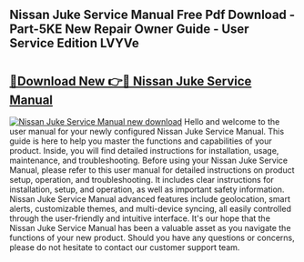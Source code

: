 ## Nissan Juke Service Manual Free Pdf Download - Part-5KE New Repair Owner Guide - User Service Edition LVYVe

# <h2><a href="http://cf24631.oget.top/?id=Nissan+Juke+Service+Manual">🔗Download New 👉🔴 Nissan Juke Service Manual</a></h2>

[![Nissan Juke Service Manual new download](https://i.imgur.com/5g1atiW.png)](http://cf24631.oget.top/?id=Nissan+Juke+Service+Manual)
Hello and welcome to the user manual for your newly configured Nissan Juke Service Manual. This guide is here to help you master the functions and capabilities of your product. Inside, you will find detailed instructions for installation, usage, maintenance, and troubleshooting. Before using your Nissan Juke Service Manual, please refer to this user manual for detailed instructions on product setup, operation, and troubleshooting. It includes clear instructions for installation, setup, and operation, as well as important safety information. Nissan Juke Service Manual advanced features include geolocation, smart alerts, customizable themes, and multi-device syncing, all easily controlled through the user-friendly and intuitive interface. It's our hope that the Nissan Juke Service Manual has been a valuable asset as you navigate the functions of your new product. Should you have any questions or concerns, please do not hesitate to contact our customer support team.
